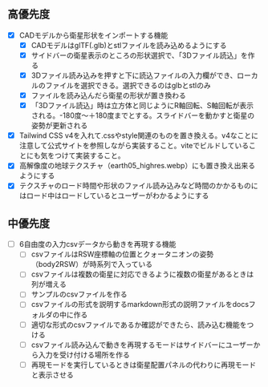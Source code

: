 ## 高優先度
- [x] CADモデルから衛星形状をインポートする機能
  - [x] CADモデルはglTF(.glb)とstlファイルを読み込めるようにする
  - [x] サイドバーの衛星表示のところの形状選択で、「3Dファイル読込」を作る
  - [x] 3Dファイル読み込みを押すと下に読込ファイルの入力欄ができ、ローカルのファイルを選択できる。選択できるのはglbとstlのみ
  - [x] ファイルを読み込んだら衛星の形状が置き換わる
  - [x] 「3Dファイル読込」時は立方体と同じようにR軸回転、S軸回転が表示される。-180度〜＋180度までとする。スライドバーを動かすと衛星の姿勢が更新される
- [x] Tailwind CSS v4を入れて.cssやstyle関連のものを置き換える。v4なことに注意して公式サイトを参照しながら実装すること。viteでビルドしていることにも気をつけて実装すること。
- [x] 高解像度の地球テクスチャ（earth05_highres.webp）にも置き換え出来るようにする
- [x] テクスチャのロード時間や形状のファイル読み込みなど時間のかかるものにはロード中はロードしているとユーザーがわかるようにする

## 中優先度
- [ ] 6自由度の入力csvデータから動きを再現する機能
  - [ ] csvファイルはRSW座標軸の位置とクォータニオンの姿勢（body2RSW）が時系列で入っている
  - [ ] csvファイルは複数の衛星に対応できるように複数の衛星があるときは列が増える
  - [ ] サンプルのcsvファイルを作る
  - [ ] csvファイルの形式を説明するmarkdown形式の説明ファイルをdocsフォルダの中に作る
  - [ ] 適切な形式のcsvファイルであるか確認ができたら、読み込む機能をつける
  - [ ] csvファイル読み込んで動きを再現するモードはサイドバーにユーザーから入力を受け付ける場所を作る
  - [ ] 再現モードを実行しているときは衛星配置パネルの代わりに再現モードと表示させる
